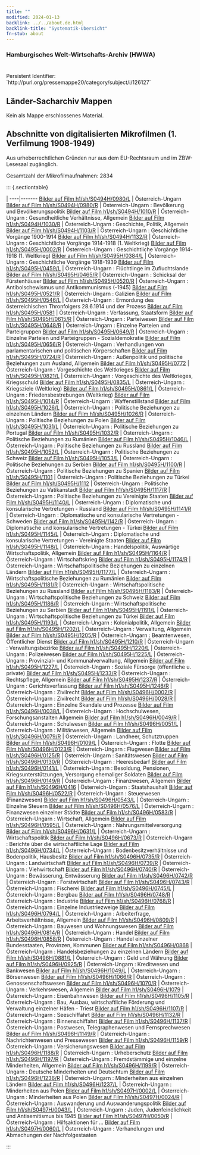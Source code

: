 ```yaml
---
title: ""
modified: 2024-01-13
backlink: ../../about.de.html
backlink-title: "Systematik-Übersicht"
fn-stub: about
---
```


### Hamburgisches Welt-Wirtschafts-Archiv (HWWA)

# 

<div class="hint">Persistent Identifier: `http://purl.org/pressemappe20/category/subject/i/126127`</div>







## Länder-Sacharchiv Mappen





Kein als Mappe erschlossenes Material.



<a id="filmsections" />

## Abschnitte von digitalisierten Mikrofilmen (1. Verfilmung 1908-1949)

<p>Aus urheberrechtlichen Gründen nur aus dem EU-Rechtsraum und im ZBW-Lesesaal zugänglich.</p>


<p>Gesamtzahl der Mikrofilmaufnahmen: 2834</p>





::: {.sectiontable}

 | 
----|-------
<a class="btn" href="https://pm20.zbw.eu/film/h1/sh/S0494H/0980/L" rel="nofollow">Bilder auf Film h1/sh/S0494H/0980/L</a> | Österreich-Ungarn
<a class="btn" href="https://pm20.zbw.eu/film/h1/sh/S0494H/0980/R" rel="nofollow">Bilder auf Film h1/sh/S0494H/0980/R</a> | Österreich-Ungarn : Bevölkerung und Bevölkerungspolitik
<a class="btn" href="https://pm20.zbw.eu/film/h1/sh/S0494H/1010/R" rel="nofollow">Bilder auf Film h1/sh/S0494H/1010/R</a> | Österreich-Ungarn : Gesundheitliche Verhältnisse, Allgemein
<a class="btn" href="https://pm20.zbw.eu/film/h1/sh/S0494H/1030/R" rel="nofollow">Bilder auf Film h1/sh/S0494H/1030/R</a> | Österreich-Ungarn : Geschichte, Politik, Allgemein
<a class="btn" href="https://pm20.zbw.eu/film/h1/sh/S0494H/1103/R" rel="nofollow">Bilder auf Film h1/sh/S0494H/1103/R</a> | Österreich-Ungarn : Geschichtliche Vorgänge 1900-1914
<a class="btn" href="https://pm20.zbw.eu/film/h1/sh/S0494H/1132/R" rel="nofollow">Bilder auf Film h1/sh/S0494H/1132/R</a> | Österreich-Ungarn : Geschichtliche Vorgänge 1914-1918 (1. Weltkrieg)
<a class="btn" href="https://pm20.zbw.eu/film/h1/sh/S0495H/0002/R" rel="nofollow">Bilder auf Film h1/sh/S0495H/0002/R</a> | Österreich-Ungarn :  Geschichtliche Vorgänge 1914-1918 (1. Weltkrieg)
<a class="btn" href="https://pm20.zbw.eu/film/h1/sh/S0495H/0384/L" rel="nofollow">Bilder auf Film h1/sh/S0495H/0384/L</a> | Österreich-Ungarn : Geschichtliche Vorgänge 1918-1939
<a class="btn" href="https://pm20.zbw.eu/film/h1/sh/S0495H/0459/L" rel="nofollow">Bilder auf Film h1/sh/S0495H/0459/L</a> | Österreich-Ungarn : Flüchtlinge im Zufluchtslande
<a class="btn" href="https://pm20.zbw.eu/film/h1/sh/S0495H/0465/R" rel="nofollow">Bilder auf Film h1/sh/S0495H/0465/R</a> | Österreich-Ungarn : Schicksal der Fürstenhäuser
<a class="btn" href="https://pm20.zbw.eu/film/h1/sh/S0495H/0520/R" rel="nofollow">Bilder auf Film h1/sh/S0495H/0520/R</a> | Österreich-Ungarn : Antibolschewismus und Antikommunismus (-1945)
<a class="btn" href="https://pm20.zbw.eu/film/h1/sh/S0495H/0521/R" rel="nofollow">Bilder auf Film h1/sh/S0495H/0521/R</a> | Österreich-Ungarn : Galizien
<a class="btn" href="https://pm20.zbw.eu/film/h1/sh/S0495H/0546/L" rel="nofollow">Bilder auf Film h1/sh/S0495H/0546/L</a> | Österreich-Ungarn : Ermordung des österreichischen Thronfolgers 28.6.1914 und der Prozess
<a class="btn" href="https://pm20.zbw.eu/film/h1/sh/S0495H/0581" rel="nofollow">Bilder auf Film h1/sh/S0495H/0581</a> | Österreich-Ungarn : Verfassung, Staatsform
<a class="btn" href="https://pm20.zbw.eu/film/h1/sh/S0495H/0615/R" rel="nofollow">Bilder auf Film h1/sh/S0495H/0615/R</a> | Österreich-Ungarn : Parteiwesen
<a class="btn" href="https://pm20.zbw.eu/film/h1/sh/S0495H/0648/R" rel="nofollow">Bilder auf Film h1/sh/S0495H/0648/R</a> | Österreich-Ungarn : Einzelne Parteien und Parteigruppen
<a class="btn" href="https://pm20.zbw.eu/film/h1/sh/S0495H/0649/R" rel="nofollow">Bilder auf Film h1/sh/S0495H/0649/R</a> | Österreich-Ungarn : Einzelne Parteien und Parteigruppen - Sozialdemokratie
<a class="btn" href="https://pm20.zbw.eu/film/h1/sh/S0495H/0656/R" rel="nofollow">Bilder auf Film h1/sh/S0495H/0656/R</a> | Österreich-Ungarn : Verhandlungen von parlamentarischen und politischen Körperschaften
<a class="btn" href="https://pm20.zbw.eu/film/h1/sh/S0495H/0724/R" rel="nofollow">Bilder auf Film h1/sh/S0495H/0724/R</a> | Österreich-Ungarn : Außenpolitik und politische Beziehungen zum Ausland, Allgemein
<a class="btn" href="https://pm20.zbw.eu/film/h1/sh/S0495H/0772" rel="nofollow">Bilder auf Film h1/sh/S0495H/0772</a> | Österreich-Ungarn : Vorgeschichte des Weltkrieges
<a class="btn" href="https://pm20.zbw.eu/film/h1/sh/S0495H/0821/L" rel="nofollow">Bilder auf Film h1/sh/S0495H/0821/L</a> | Österreich-Ungarn : Vorgeschichte des Weltkrieges, Kriegsschuld
<a class="btn" href="https://pm20.zbw.eu/film/h1/sh/S0495H/0835/L" rel="nofollow">Bilder auf Film h1/sh/S0495H/0835/L</a> | Österreich-Ungarn : Kriegsziele (Weltkrieg)
<a class="btn" href="https://pm20.zbw.eu/film/h1/sh/S0495H/0861/L" rel="nofollow">Bilder auf Film h1/sh/S0495H/0861/L</a> | Österreich-Ungarn : Friedensbestrebungen (Weltkrieg)
<a class="btn" href="https://pm20.zbw.eu/film/h1/sh/S0495H/1014/R" rel="nofollow">Bilder auf Film h1/sh/S0495H/1014/R</a> | Österreich-Ungarn : Waffenstillstand
<a class="btn" href="https://pm20.zbw.eu/film/h1/sh/S0495H/1026/L" rel="nofollow">Bilder auf Film h1/sh/S0495H/1026/L</a> | Österreich-Ungarn : Politische Beziehungen zu einzelnen Ländern
<a class="btn" href="https://pm20.zbw.eu/film/h1/sh/S0495H/1026/R" rel="nofollow">Bilder auf Film h1/sh/S0495H/1026/R</a> | Österreich-Ungarn : Politische Beziehungen zu Polen
<a class="btn" href="https://pm20.zbw.eu/film/h1/sh/S0495H/1031/L" rel="nofollow">Bilder auf Film h1/sh/S0495H/1031/L</a> | Österreich-Ungarn : Politische Beziehungen zu Portugal
<a class="btn" href="https://pm20.zbw.eu/film/h1/sh/S0495H/1032/R" rel="nofollow">Bilder auf Film h1/sh/S0495H/1032/R</a> | Österreich-Ungarn : Politische Beziehungen zu Rumänien
<a class="btn" href="https://pm20.zbw.eu/film/h1/sh/S0495H/1046/L" rel="nofollow">Bilder auf Film h1/sh/S0495H/1046/L</a> | Österreich-Ungarn : Politische Beziehungen zu Russland
<a class="btn" href="https://pm20.zbw.eu/film/h1/sh/S0495H/1052/L" rel="nofollow">Bilder auf Film h1/sh/S0495H/1052/L</a> | Österreich-Ungarn : Politische Beziehungen zu Schweiz
<a class="btn" href="https://pm20.zbw.eu/film/h1/sh/S0495H/1053/L" rel="nofollow">Bilder auf Film h1/sh/S0495H/1053/L</a> | Österreich-Ungarn : Politische Beziehungen zu Serbien
<a class="btn" href="https://pm20.zbw.eu/film/h1/sh/S0495H/1100/R" rel="nofollow">Bilder auf Film h1/sh/S0495H/1100/R</a> | Österreich-Ungarn : Politische Beziehungen zu Spanien
<a class="btn" href="https://pm20.zbw.eu/film/h1/sh/S0495H/1101" rel="nofollow">Bilder auf Film h1/sh/S0495H/1101</a> | Österreich-Ungarn : Politische Beziehungen zu Türkei
<a class="btn" href="https://pm20.zbw.eu/film/h1/sh/S0495H/1112" rel="nofollow">Bilder auf Film h1/sh/S0495H/1112</a> | Österreich-Ungarn : Politische Beziehungen zu Vatikanstadt
<a class="btn" href="https://pm20.zbw.eu/film/h1/sh/S0495H/1117/R" rel="nofollow">Bilder auf Film h1/sh/S0495H/1117/R</a> | Österreich-Ungarn : Politische Beziehungen zu Vereinigte Staaten
<a class="btn" href="https://pm20.zbw.eu/film/h1/sh/S0495H/1140/L" rel="nofollow">Bilder auf Film h1/sh/S0495H/1140/L</a> | Österreich-Ungarn : Diplomatische und konsularische Vertretungen - Russland
<a class="btn" href="https://pm20.zbw.eu/film/h1/sh/S0495H/1141/R" rel="nofollow">Bilder auf Film h1/sh/S0495H/1141/R</a> | Österreich-Ungarn : Diplomatische und konsularische Vertretungen - Schweden
<a class="btn" href="https://pm20.zbw.eu/film/h1/sh/S0495H/1142/R" rel="nofollow">Bilder auf Film h1/sh/S0495H/1142/R</a> | Österreich-Ungarn : Diplomatische und konsularische Vertretungen - Türkei
<a class="btn" href="https://pm20.zbw.eu/film/h1/sh/S0495H/1145/L" rel="nofollow">Bilder auf Film h1/sh/S0495H/1145/L</a> | Österreich-Ungarn : Diplomatische und konsularische Vertretungen - Vereinigte Staaten
<a class="btn" href="https://pm20.zbw.eu/film/h1/sh/S0495H/1148/L" rel="nofollow">Bilder auf Film h1/sh/S0495H/1148/L</a> | Österreich-Ungarn : Handelspolitik, Auswärtige Wirtschaftspolitik, Allgemein
<a class="btn" href="https://pm20.zbw.eu/film/h1/sh/S0495H/1164/R" rel="nofollow">Bilder auf Film h1/sh/S0495H/1164/R</a> | Österreich-Ungarn : Wirtschaftskrieg
<a class="btn" href="https://pm20.zbw.eu/film/h1/sh/S0495H/1174/R" rel="nofollow">Bilder auf Film h1/sh/S0495H/1174/R</a> | Österreich-Ungarn : Wirtschaftspolitische Beziehungen zu einzelnen Ländern
<a class="btn" href="https://pm20.zbw.eu/film/h1/sh/S0495H/1177/L" rel="nofollow">Bilder auf Film h1/sh/S0495H/1177/L</a> | Österreich-Ungarn : Wirtschaftspolitische Beziehungen zu Rumänien
<a class="btn" href="https://pm20.zbw.eu/film/h1/sh/S0495H/1181/R" rel="nofollow">Bilder auf Film h1/sh/S0495H/1181/R</a> | Österreich-Ungarn : Wirtschaftspolitische Beziehungen zu Russland
<a class="btn" href="https://pm20.zbw.eu/film/h1/sh/S0495H/1183/R" rel="nofollow">Bilder auf Film h1/sh/S0495H/1183/R</a> | Österreich-Ungarn : Wirtschaftspolitische Beziehungen zu Schweiz
<a class="btn" href="https://pm20.zbw.eu/film/h1/sh/S0495H/1186/R" rel="nofollow">Bilder auf Film h1/sh/S0495H/1186/R</a> | Österreich-Ungarn : Wirtschaftspolitische Beziehungen zu Serbien
<a class="btn" href="https://pm20.zbw.eu/film/h1/sh/S0495H/1191/L" rel="nofollow">Bilder auf Film h1/sh/S0495H/1191/L</a> | Österreich-Ungarn : Wirtschaftspolitische Beziehungen zu Türkei
<a class="btn" href="https://pm20.zbw.eu/film/h1/sh/S0495H/1193/L" rel="nofollow">Bilder auf Film h1/sh/S0495H/1193/L</a> | Österreich-Ungarn : Kolonialpolitik, Allgemein
<a class="btn" href="https://pm20.zbw.eu/film/h1/sh/S0495H/1202/L" rel="nofollow">Bilder auf Film h1/sh/S0495H/1202/L</a> | Österreich-Ungarn : Verwaltung, Allgemein
<a class="btn" href="https://pm20.zbw.eu/film/h1/sh/S0495H/1205/R" rel="nofollow">Bilder auf Film h1/sh/S0495H/1205/R</a> | Österreich-Ungarn : Beamtenwesen, Öffentlicher Dienst
<a class="btn" href="https://pm20.zbw.eu/film/h1/sh/S0495H/1210/R" rel="nofollow">Bilder auf Film h1/sh/S0495H/1210/R</a> | Österreich-Ungarn : Verwaltungsbezirke
<a class="btn" href="https://pm20.zbw.eu/film/h1/sh/S0495H/1220/L" rel="nofollow">Bilder auf Film h1/sh/S0495H/1220/L</a> | Österreich-Ungarn : Polizeiwesen
<a class="btn" href="https://pm20.zbw.eu/film/h1/sh/S0495H/1225/L" rel="nofollow">Bilder auf Film h1/sh/S0495H/1225/L</a> | Österreich-Ungarn : Provinzial- und Kommunalverwaltung, Allgemein
<a class="btn" href="https://pm20.zbw.eu/film/h1/sh/S0495H/1227/L" rel="nofollow">Bilder auf Film h1/sh/S0495H/1227/L</a> | Österreich-Ungarn : Soziale Fürsorge (öffentliche u. private)
<a class="btn" href="https://pm20.zbw.eu/film/h1/sh/S0495H/1233/R" rel="nofollow">Bilder auf Film h1/sh/S0495H/1233/R</a> | Österreich-Ungarn : Rechtspflege, Allgemein
<a class="btn" href="https://pm20.zbw.eu/film/h1/sh/S0495H/1237/R" rel="nofollow">Bilder auf Film h1/sh/S0495H/1237/R</a> | Österreich-Ungarn : Gerichtsverfassung
<a class="btn" href="https://pm20.zbw.eu/film/h1/sh/S0495H/1246/R" rel="nofollow">Bilder auf Film h1/sh/S0495H/1246/R</a> | Österreich-Ungarn : Zivilrecht
<a class="btn" href="https://pm20.zbw.eu/film/h1/sh/S0496H/0002/R" rel="nofollow">Bilder auf Film h1/sh/S0496H/0002/R</a> | Österreich-Ungarn : Zivilrecht
<a class="btn" href="https://pm20.zbw.eu/film/h1/sh/S0496H/0028/R" rel="nofollow">Bilder auf Film h1/sh/S0496H/0028/R</a> | Österreich-Ungarn : Einzelne Skandale und Prozesse
<a class="btn" href="https://pm20.zbw.eu/film/h1/sh/S0496H/0038/L" rel="nofollow">Bilder auf Film h1/sh/S0496H/0038/L</a> | Österreich-Ungarn : Hochschulwesen, Forschungsanstalten Allgemein
<a class="btn" href="https://pm20.zbw.eu/film/h1/sh/S0496H/0049/R" rel="nofollow">Bilder auf Film h1/sh/S0496H/0049/R</a> | Österreich-Ungarn : Schulwesen
<a class="btn" href="https://pm20.zbw.eu/film/h1/sh/S0496H/0051/L" rel="nofollow">Bilder auf Film h1/sh/S0496H/0051/L</a> | Österreich-Ungarn : Militärwesen, Allgemein
<a class="btn" href="https://pm20.zbw.eu/film/h1/sh/S0496H/0079/R" rel="nofollow">Bilder auf Film h1/sh/S0496H/0079/R</a> | Österreich-Ungarn : Landheer, Schutztruppen
<a class="btn" href="https://pm20.zbw.eu/film/h1/sh/S0496H/0109/L" rel="nofollow">Bilder auf Film h1/sh/S0496H/0109/L</a> | Österreich-Ungarn : Flotte
<a class="btn" href="https://pm20.zbw.eu/film/h1/sh/S0496H/0123/R" rel="nofollow">Bilder auf Film h1/sh/S0496H/0123/R</a> | Österreich-Ungarn : Flugwesen
<a class="btn" href="https://pm20.zbw.eu/film/h1/sh/S0496H/0125/R" rel="nofollow">Bilder auf Film h1/sh/S0496H/0125/R</a> | Österreich-Ungarn : Sanitätswesen
<a class="btn" href="https://pm20.zbw.eu/film/h1/sh/S0496H/0130/R" rel="nofollow">Bilder auf Film h1/sh/S0496H/0130/R</a> | ÖSterreich-Ungarn : Heeresbedarf
<a class="btn" href="https://pm20.zbw.eu/film/h1/sh/S0496H/0141/L" rel="nofollow">Bilder auf Film h1/sh/S0496H/0141/L</a> | Österreich-Ungarn : Besoldung, Pensionen, Kriegsunterstützungen, Versorgung ehemaliger Soldaten
<a class="btn" href="https://pm20.zbw.eu/film/h1/sh/S0496H/0149/R" rel="nofollow">Bilder auf Film h1/sh/S0496H/0149/R</a> | Österreich-Ungarn : Finanzwesen, Allgemein
<a class="btn" href="https://pm20.zbw.eu/film/h1/sh/S0496H/0416" rel="nofollow">Bilder auf Film h1/sh/S0496H/0416</a> | Österreich-Ungarn : Staatshaushalt
<a class="btn" href="https://pm20.zbw.eu/film/h1/sh/S0496H/0522/R" rel="nofollow">Bilder auf Film h1/sh/S0496H/0522/R</a> | Österreich-Ungarn : Steuerwesen (Finanzwesen)
<a class="btn" href="https://pm20.zbw.eu/film/h1/sh/S0496H/0543/L" rel="nofollow">Bilder auf Film h1/sh/S0496H/0543/L</a> | Österreich-Ungarn : Einzelne Steuern
<a class="btn" href="https://pm20.zbw.eu/film/h1/sh/S0496H/0576/L" rel="nofollow">Bilder auf Film h1/sh/S0496H/0576/L</a> | Österreich-Ungarn : Finanzwesen einzelner Städte
<a class="btn" href="https://pm20.zbw.eu/film/h1/sh/S0496H/0583/R" rel="nofollow">Bilder auf Film h1/sh/S0496H/0583/R</a> | Österreich-Ungarn : Wirtschaft, Allgemein
<a class="btn" href="https://pm20.zbw.eu/film/h1/sh/S0496H/0595/L" rel="nofollow">Bilder auf Film h1/sh/S0496H/0595/L</a> | Österreich-Ungarn : Nahrungsmittelversorgung
<a class="btn" href="https://pm20.zbw.eu/film/h1/sh/S0496H/0631/L" rel="nofollow">Bilder auf Film h1/sh/S0496H/0631/L</a> | Österreich-Ungarn : Wirtschaftspolitik
<a class="btn" href="https://pm20.zbw.eu/film/h1/sh/S0496H/0673/R" rel="nofollow">Bilder auf Film h1/sh/S0496H/0673/R</a> | Österreich-Ungarn : Berichte über die wirtschaftliche Lage
<a class="btn" href="https://pm20.zbw.eu/film/h1/sh/S0496H/0734/L" rel="nofollow">Bilder auf Film h1/sh/S0496H/0734/L</a> | Österreich-Ungarn : Bodenbesitzverhältnisse und Bodenpolitik, Hausbesitz
<a class="btn" href="https://pm20.zbw.eu/film/h1/sh/S0496H/0735/R" rel="nofollow">Bilder auf Film h1/sh/S0496H/0735/R</a> | Österreich-Ungarn : Landwirtschaft
<a class="btn" href="https://pm20.zbw.eu/film/h1/sh/S0496H/0739/R" rel="nofollow">Bilder auf Film h1/sh/S0496H/0739/R</a> | Österreich-Ungarn : Viehwirtschaft
<a class="btn" href="https://pm20.zbw.eu/film/h1/sh/S0496H/0740/R" rel="nofollow">Bilder auf Film h1/sh/S0496H/0740/R</a> | Österreich-Ungarn : Bewässerung, Entwässerung
<a class="btn" href="https://pm20.zbw.eu/film/h1/sh/S0496H/0742/R" rel="nofollow">Bilder auf Film h1/sh/S0496H/0742/R</a> | Österreich-Ungarn : Forstwirtschaft
<a class="btn" href="https://pm20.zbw.eu/film/h1/sh/S0496H/0743/R" rel="nofollow">Bilder auf Film h1/sh/S0496H/0743/R</a> | Österreich-Ungarn : Fischerei
<a class="btn" href="https://pm20.zbw.eu/film/h1/sh/S0496H/0745/L" rel="nofollow">Bilder auf Film h1/sh/S0496H/0745/L</a> | Österreich-Ungarn : Bergbau
<a class="btn" href="https://pm20.zbw.eu/film/h1/sh/S0496H/0748/R" rel="nofollow">Bilder auf Film h1/sh/S0496H/0748/R</a> | Österreich-Ungarn : Industrie
<a class="btn" href="https://pm20.zbw.eu/film/h1/sh/S0496H/0768/R" rel="nofollow">Bilder auf Film h1/sh/S0496H/0768/R</a> | Österreich-Ungarn : Einzelne Industriezweige
<a class="btn" href="https://pm20.zbw.eu/film/h1/sh/S0496H/0794/L" rel="nofollow">Bilder auf Film h1/sh/S0496H/0794/L</a> | Österreich-Ungarn : Arbeiterfrage, Arbeitsverhältnisse, Allgemein
<a class="btn" href="https://pm20.zbw.eu/film/h1/sh/S0496H/0809/R" rel="nofollow">Bilder auf Film h1/sh/S0496H/0809/R</a> | Österreich-Ungarn : Bauwesen und Wohnungswesen
<a class="btn" href="https://pm20.zbw.eu/film/h1/sh/S0496H/0814/R" rel="nofollow">Bilder auf Film h1/sh/S0496H/0814/R</a> | Österreich-Ungarn : Handel
<a class="btn" href="https://pm20.zbw.eu/film/h1/sh/S0496H/0858/R" rel="nofollow">Bilder auf Film h1/sh/S0496H/0858/R</a> | Österreich-Ungarn : Handel einzelner Bundesstaaten, Provinzen, Kommunen
<a class="btn" href="https://pm20.zbw.eu/film/h1/sh/S0496H/0868" rel="nofollow">Bilder auf Film h1/sh/S0496H/0868</a> | Österreich-Ungarn : Handelsbeziehungen zu einzelnen Ländern
<a class="btn" href="https://pm20.zbw.eu/film/h1/sh/S0496H/0881/L" rel="nofollow">Bilder auf Film h1/sh/S0496H/0881/L</a> | Österreich-Ungarn : Geld und Währung
<a class="btn" href="https://pm20.zbw.eu/film/h1/sh/S0496H/0925/R" rel="nofollow">Bilder auf Film h1/sh/S0496H/0925/R</a> | Österreich-Ungarn : Kreditwesen und Bankwesen
<a class="btn" href="https://pm20.zbw.eu/film/h1/sh/S0496H/1049/L" rel="nofollow">Bilder auf Film h1/sh/S0496H/1049/L</a> | Österreich-Ungarn : Börsenwesen
<a class="btn" href="https://pm20.zbw.eu/film/h1/sh/S0496H/1066/R" rel="nofollow">Bilder auf Film h1/sh/S0496H/1066/R</a> | Österreich-Ungarn : Genossenschaftswesen
<a class="btn" href="https://pm20.zbw.eu/film/h1/sh/S0496H/1070/R" rel="nofollow">Bilder auf Film h1/sh/S0496H/1070/R</a> | Österreich-Ungarn : Verkehrswesen, Allgemein
<a class="btn" href="https://pm20.zbw.eu/film/h1/sh/S0496H/1079" rel="nofollow">Bilder auf Film h1/sh/S0496H/1079</a> | Österreich-Ungarn : Eisenbahnwesen
<a class="btn" href="https://pm20.zbw.eu/film/h1/sh/S0496H/1105/R" rel="nofollow">Bilder auf Film h1/sh/S0496H/1105/R</a> | Österreich-Ungarn : Bau, Ausbau, wirtschaftliche Förderung und Verwaltung einzelner Häfen - Triest
<a class="btn" href="https://pm20.zbw.eu/film/h1/sh/S0496H/1107/R" rel="nofollow">Bilder auf Film h1/sh/S0496H/1107/R</a> | Österreich-Ungarn : Seeschiffahrt
<a class="btn" href="https://pm20.zbw.eu/film/h1/sh/S0496H/1132/R" rel="nofollow">Bilder auf Film h1/sh/S0496H/1132/R</a> | Österreich-Ungarn : Binnenschiffahrt
<a class="btn" href="https://pm20.zbw.eu/film/h1/sh/S0496H/1137/R" rel="nofollow">Bilder auf Film h1/sh/S0496H/1137/R</a> | Österreich-Ungarn : Postwesen, Telegraphenwesen und Fernsprechwesen
<a class="btn" href="https://pm20.zbw.eu/film/h1/sh/S0496H/1149/R" rel="nofollow">Bilder auf Film h1/sh/S0496H/1149/R</a> | Österreich-Ungarn : Nachrichtenwesen und Pressewesen
<a class="btn" href="https://pm20.zbw.eu/film/h1/sh/S0496H/1159/R" rel="nofollow">Bilder auf Film h1/sh/S0496H/1159/R</a> | Österreich-Ungarn : Versicherungswesen
<a class="btn" href="https://pm20.zbw.eu/film/h1/sh/S0496H/1188/R" rel="nofollow">Bilder auf Film h1/sh/S0496H/1188/R</a> | Österreich-Ungarn : Urheberschutz
<a class="btn" href="https://pm20.zbw.eu/film/h1/sh/S0496H/1197/R" rel="nofollow">Bilder auf Film h1/sh/S0496H/1197/R</a> | Österreich-Ungarn : Fremdstämmige und einzelne Minderheiten, Allgemein
<a class="btn" href="https://pm20.zbw.eu/film/h1/sh/S0496H/1199/R" rel="nofollow">Bilder auf Film h1/sh/S0496H/1199/R</a> | Österreich-Ungarn : Deutsche Minderheiten und Deutschtum
<a class="btn" href="https://pm20.zbw.eu/film/h1/sh/S0496H/1236/R" rel="nofollow">Bilder auf Film h1/sh/S0496H/1236/R</a> | Österreich-Ungarn : Minderheiten aus einzelnen Ländern
<a class="btn" href="https://pm20.zbw.eu/film/h1/sh/S0496H/1237/L" rel="nofollow">Bilder auf Film h1/sh/S0496H/1237/L</a> | Österreich-Ungarn : Minderheiten aus Polen
<a class="btn" href="https://pm20.zbw.eu/film/h1/sh/S0497H/0002/L" rel="nofollow">Bilder auf Film h1/sh/S0497H/0002/L</a> | Österreich-Ungarn : Minderheiten aus Polen
<a class="btn" href="https://pm20.zbw.eu/film/h1/sh/S0497H/0024/R" rel="nofollow">Bilder auf Film h1/sh/S0497H/0024/R</a> | Österreich-Ungarn : Auswanderung und Auswanderungspolitik
<a class="btn" href="https://pm20.zbw.eu/film/h1/sh/S0497H/0043/L" rel="nofollow">Bilder auf Film h1/sh/S0497H/0043/L</a> | Österreich-Ungarn : Juden, Judenfeindlichkeit und Antisemitismus bis 1945
<a class="btn" href="https://pm20.zbw.eu/film/h1/sh/S0497H/0050/R" rel="nofollow">Bilder auf Film h1/sh/S0497H/0050/R</a> | Österreich-Ungarn : Hilfsaktionen für …
<a class="btn" href="https://pm20.zbw.eu/film/h1/sh/S0497H/0060/L" rel="nofollow">Bilder auf Film h1/sh/S0497H/0060/L</a> | Österreich-Ungarn : Verhandlungen und Abmachungen der Nachfolgestaaten


:::
















